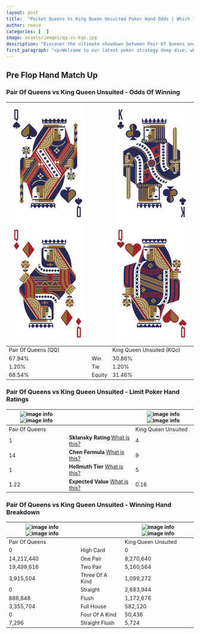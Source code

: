 ```yaml
---
layout: post
title:  "Pocket Queens Vs King Queen Unsuited Poker Hand Odds | Which Is The Better Hand In Poker? A Complete Guide"
author: reece
categories: [  ]
image: assets/images/qq-vs-kqo.jpg
description: "Discover the ultimate showdown between Pair Of Queens and King Queen Unsuited in poker! Uncover the odds, strategies, and scenarios where one hand triumphs over the other. Get ready to up your poker game with this thrilling analysis."
first_paragraph: "<p>Welcome to our latest poker strategy deep dive, where we're pitting two distinct hands against each other in a high-stakes showdown: Pair Of Queens vs King Queen Unsuited.</p><p>In the dynamic world of poker, every decision counts, and knowing which hand holds the upper hand is key to your success at the table.</p><p>In this article, we'll dissect these two hands, explore the scenarios where one dominates the other, and equip you with the knowledge to make strategic choices that can tip the odds in your favor.</p><p>Get ready to unravel the intriguing dynamics of these poker hands and elevate your game to new heights.</p>"
---
```




[comment]: # (sp0)

## Pre Flop Hand Match Up

<div class="table hand-ratings" markdown="1"> 



### Pair Of Queens vs King Queen Unsuited - Odds Of Winning


    
| ![image info](assets/images/hand1/q.png) ![image info](assets/images/hand1/qo.png) |  | ![image info](assets/images/hand2/k.png) ![image info](assets/images/hand2/qo.png) |
| -------- | -------- | -------- |
| Pair Of Queens (QQ) |  | King Queen Unsuited (KQo) |
| 67.94% | Win | 30.86% |
| 1.20% | Tie | 1.20% |
| 68.54% | Equity | 31.46% |




[comment]: # (sp1)



### Pair Of Queens vs King Queen Unsuited - Limit Poker Hand Ratings


    
| ![image info](https://www.riverpairs.com/assets/images/hand1/q.png) ![image info](https://www.riverpairs.com/assets/images/hand1/qo.png) |  | ![image info](https://www.riverpairs.com/assets/images/hand2/k.png) ![image info](https://www.riverpairs.com/assets/images/hand2/qo.png) |
| -------- | -------- | -------- |
| Pair Of Queens |  | King Queen Unsuited |
| 1 | **Sklansky Rating** [What is this?](/sklansky-rating-explained) | 4 |
| 14 | **Chen Formula** [What is this?](/chen-formula-explained) | 9 |
| 1 | **Hellmuth Tier** [What is this?](/Hellmuth-tier-explained) | 5 |
| 1.22 | **Expected Value** [What is this?](/expected-value-explained) | 0.16 |




[comment]: # (sp2)



### Pair Of Queens vs King Queen Unsuited - Winning Hand Breakdown


    
| ![image info](https://www.riverpairs.com/assets/images/hand1/q.png) ![image info](https://www.riverpairs.com/assets/images/hand1/qo.png) |  | ![image info](https://www.riverpairs.com/assets/images/hand2/k.png) ![image info](https://www.riverpairs.com/assets/images/hand2/qo.png) |
| -------- | -------- | -------- |
| Pair Of Queens |  | King Queen Unsuited |
| 0 | High Card | 0 |
| 14,212,440 | One Pair | 8,270,640 |
| 19,499,616 | Two Pair | 5,160,564 |
| 3,915,504 | Three Of A Kind | 1,099,272 |
| 0 | Straight | 2,683,944 |
| 886,848 | Flush | 1,172,676 |
| 3,355,704 | Full House | 582,120 |
| 0 | Four Of A Kind | 50,436 |
| 7,296 | Straight Flush | 5,724 |




[comment]: # (sp3)



</div>

[comment]: # (sp4)



[comment]: # (sp5)

